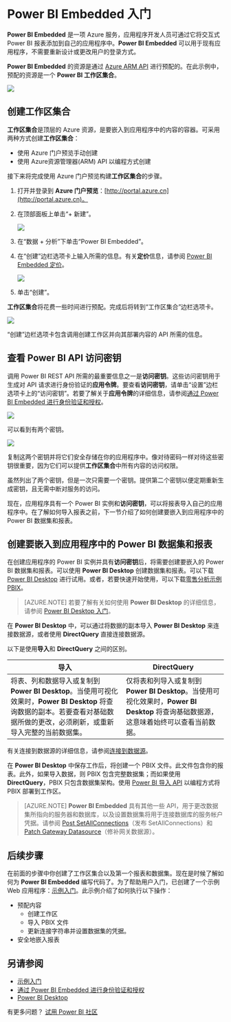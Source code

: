 <properties
    pageTitle="Power BI Embedded 入门"
    description="Power BI Embedded，将交互式 Power BI 报表添加到商业智能应用程序"
    services="power-bi-embedded"
    documentationcenter=""
    author="guyinacube"
    manager="erikre"
    editor=""
    tags="" />
<tags
    ms.assetid="4787cf44-5d1c-4bc3-b3fd-bf396e5c1176"
    ms.service="power-bi-embedded"
    ms.devlang="NA"
    ms.topic="hero-article"
    ms.tgt_pltfrm="NA"
    ms.workload="powerbi"
    ms.date="01/06/2017"
    wacn.date="02/22/2017"
    ms.author="asaxton" />  


# Power BI Embedded 入门
**Power BI Embedded** 是一项 Azure 服务，应用程序开发人员可通过它将交互式 Power BI 报表添加到自己的应用程序中。**Power BI Embedded** 可以用于现有应用程序，不需要重新设计或更改用户的登录方式。

**Power BI Embedded** 的资源是通过 [Azure ARM API](https://msdn.microsoft.com/zh-cn/library/mt712306.aspx) 进行预配的。在此示例中，预配的资源是一个 **Power BI 工作区集合**。

![](./media/power-bi-embedded-get-started/introduction.png)  


## 创建工作区集合
**工作区集合**是顶层的 Azure 资源，是要嵌入到应用程序中的内容的容器。可采用两种方式创建**工作区集合**：

- 使用 Azure 门户预览手动创建
- 使用 Azure资源管理器(ARM) API 以编程方式创建

接下来将完成使用 Azure 门户预览构建**工作区集合**的步骤。

1. 打开并登录到 **Azure 门户预览**：[http://portal.azure.cn](http://portal.azure.cn)。
2. 在顶部面板上单击“+ 新建”。
   
   ![](./media/power-bi-embedded-get-started/create-workspace-1.png)  

3. 在“数据 + 分析”下单击“Power BI Embedded”。
4. 在“创建”边栏选项卡上输入所需的信息。有关**定价**信息，请参阅 [Power BI Embedded 定价](/pricing/details/power-bi-embedded/)。
   
   ![](./media/power-bi-embedded-get-started/create-workspace-2.png)  

5. 单击“创建”。

**工作区集合**将花费一些时间进行预配。完成后将转到“工作区集合”边栏选项卡。

   ![](./media/power-bi-embedded-get-started/create-workspace-3.png)  


“创建”边栏选项卡包含调用创建工作区并向其部署内容的 API 所需的信息。



## 查看 Power BI API 访问密钥 <a name="view-access-keys"></a>
调用 Power BI REST API 所需的最重要信息之一是**访问密钥**。这些访问密钥用于生成对 API 请求进行身份验证的**应用令牌**。要查看**访问密钥**，请单击“设置”边栏选项卡上的“访问密钥”。若要了解关于**应用令牌**的详细信息，请参阅[通过 Power BI Embedded 进行身份验证和授权](/documentation/articles/power-bi-embedded-app-token-flow/)。

   ![](./media/power-bi-embedded-get-started/access-keys.png)  


可以看到有两个密钥。

   ![](./media/power-bi-embedded-get-started/access-keys-2.png)  


复制这两个密钥并将它们安全存储在你的应用程序中。像对待密码一样对待这些密钥很重要，因为它们可以提供**工作区集合**中所有内容的访问权限。

虽然列出了两个密钥，但是一次只需要一个密钥。提供第二个密钥以便定期重新生成密钥，且无需中断对服务的访问。

现在，应用程序具有一个 Power BI 实例和**访问密钥**，可以将报表导入自己的应用程序中。在了解如何导入报表之前，下一节介绍了如何创建要嵌入到应用程序中的 Power BI 数据集和报表。

## 创建要嵌入到应用程序中的 Power BI 数据集和报表
在创建应用程序的 Power BI 实例并具有**访问密钥**后，将需要创建要嵌入的 Power BI 数据集和报表。可以使用 **Power BI Desktop** 创建数据集和报表。可以下载 [Power BI Desktop](https://go.microsoft.com/fwlink/?LinkId=521662) 进行试用。或者，若要快速开始使用，可以下载[零售分析示例 PBIX](http://go.microsoft.com/fwlink/?LinkID=780547)。

> [AZURE.NOTE]
若要了解有关如何使用 **Power BI Desktop** 的详细信息，请参阅 [Power BI Desktop 入门](https://powerbi.microsoft.com/zh-cn/guided-learning/powerbi-learning-0-2-get-started-power-bi-desktop)。

在 **Power BI Desktop** 中，可以通过将数据的副本导入 **Power BI Desktop** 来连接数据源，或者使用 **DirectQuery** 直接连接数据源。

以下是使用**导入**和 **DirectQuery** 之间的区别。

| 导入 | DirectQuery |
| --- | --- |
| 将表、列和数据导入或复制到 **Power BI Desktop**。当使用可视化效果时，**Power BI Desktop** 将查询数据的副本。若要查看对基础数据所做的更改，必须刷新，或重新导入完整的当前数据集。 |仅将表和列导入或复制到 **Power BI Desktop**。当使用可视化效果时，**Power BI Desktop** 将查询基础数据源，这意味着始终可以查看当前数据。 |

有关连接到数据源的详细信息，请参阅[连接到数据源](/documentation/articles/power-bi-embedded-connect-datasource/)。

在 **Power BI Desktop** 中保存工作后，将创建一个 PBIX 文件。此文件包含你的报表。此外，如果导入数据，则 PBIX 包含完整数据集；而如果使用 **DirectQuery**，PBIX 只包含数据集架构。使用 [Power BI 导入 API](https://msdn.microsoft.com/zh-cn/library/mt711504.aspx) 以编程方式将 PBIX 部署到工作区。

> [AZURE.NOTE]
**Power BI Embedded** 具有其他一些 API，用于更改数据集所指向的服务器和数据库，以及设置数据集将用于连接数据库的服务帐户凭据。请参阅 [Post SetAllConnections](https://msdn.microsoft.com/zh-cn/library/mt711505.aspx)（发布 SetAllConnections）和 [Patch Gateway Datasource](https://msdn.microsoft.com/zh-cn/library/mt711498.aspx)（修补网关数据源）。

## 后续步骤
在前面的步骤中你创建了工作区集合以及第一个报表和数据集。现在是时候了解如何为 **Power BI Embedded** 编写代码了。为了帮助用户入门，已创建了一个示例 Web 应用程序：[示例入门](/documentation/articles/power-bi-embedded-get-started-sample/)。此示例介绍了如何执行以下操作：

- 预配内容
  - 创建工作区
  - 导入 PBIX 文件
  - 更新连接字符串并设置数据集的凭据。
- 安全地嵌入报表

## 另请参阅
- [示例入门](/documentation/articles/power-bi-embedded-get-started-sample/)
- [通过 Power BI Embedded 进行身份验证和授权](/documentation/articles/power-bi-embedded-app-token-flow/)
- [Power BI Desktop](https://powerbi.microsoft.com/documentation/powerbi-desktop-get-the-desktop/)

有更多问题？ [试用 Power BI 社区](http://community.powerbi.com/)

<!---HONumber=Mooncake_0213_2017-->
<!---Update_Description: meta update -->